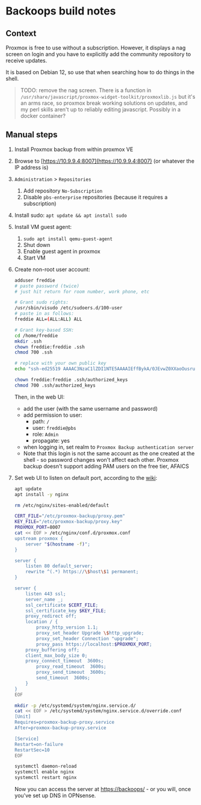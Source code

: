 # Backoops build notes

## Context

Proxmox is free to use without a subscription. However, it displays a nag screen on login and you have to explicitly add the community repository to receive updates.

It is based on Debian 12, so use that when searching how to do things in the shell.

> TODO: remove the nag screen. There is a function in `/usr/share/javascript/proxmox-widget-toolkit/proxmoxlib.js` but it's an arms race, so proxmox break working solutions on updates, and my perl skills aren't up to reliably editing javascript. Possibly in a docker container?

## Manual steps

1. Install Proxmox backup from within proxmox VE
2. Browse to [https://10.9.9.4:8007](https://10.9.9.4:8007) (or whatever the IP address is)
3. `Administration` > `Repositories`
    1. Add repository `No-Subscription`
    2. Disable `pbs-enterprise` repositories (because it requires a subscription)
4. Install sudo: `apt update && apt install sudo`
5. Install VM guest agent:
   1. `sudo apt install qemu-guest-agent`
   2. Shut down
   3. Enable guest agent in proxmox
   4. Start VM
6. Create non-root user account:

    ```bash
    adduser freddie
    # paste password (twice)
    # just hit return for room number, work phone, etc

    # Grant sudo rights:
    /usr/sbin/visudo /etc/sudoers.d/100-user
    # paste in as follows:
    freddie ALL=(ALL:ALL) ALL

    # Grant key-based SSH:
    cd /home/freddie
    mkdir .ssh
    chown freddie:freddie .ssh
    chmod 700 .ssh

    # replace with your own public key
    echo "ssh-ed25519 AAAAC3NzaC1lZDI1NTE5AAAAIEffBykA/0JEvwZ0XXaoOusrugan/uG6KBZ/CqepKUZA freddie@leigh.delamere" >> .ssh/authorized_keys

    chown freddie:freddie .ssh/authorized_keys
    chmod 700 .ssh/authorized_keys
    ```

    Then, in the web UI:

    - add the user (with the same username and password)
    - add permission to user:
      - path: `/`
      - user: `freddie@pbs`
      - role: `Admin`
      - propagate: yes
    - when logging in, set realm to `Proxmox Backup authentication server`
    - Note that this login is not the same account as the one created at the shell - so password changes won't affect each other. Proxmox backup doesn't support adding PAM users on the free tier, AFAICS

7. Set web UI to listen on default port, according to the [wiki](https://pve.proxmox.com/wiki/Web_Interface_Via_Nginx_Proxy):

    ```bash
    apt update
    apt install -y nginx

    rm /etc/nginx/sites-enabled/default

    CERT_FILE="/etc/proxmox-backup/proxy.pem"
    KEY_FILE="/etc/proxmox-backup/proxy.key"
    PROXMOX_PORT=8007
    cat << EOF > /etc/nginx/conf.d/proxmox.conf
    upstream proxmox {
        server "$(hostname -f)";
    }

    server {
        listen 80 default_server;
        rewrite ^(.*) https://\$host\$1 permanent;
    }

    server {
        listen 443 ssl;
        server_name _;
        ssl_certificate $CERT_FILE;
        ssl_certificate_key $KEY_FILE;
        proxy_redirect off;
        location / {
            proxy_http_version 1.1;
            proxy_set_header Upgrade \$http_upgrade;
            proxy_set_header Connection "upgrade";
            proxy_pass https://localhost:$PROXMOX_PORT;
        proxy_buffering off;
        client_max_body_size 0;
        proxy_connect_timeout  3600s;
            proxy_read_timeout  3600s;
            proxy_send_timeout  3600s;
            send_timeout  3600s;
        }
    }
    EOF

    mkdir -p /etc/systemd/system/nginx.service.d/
    cat << EOF > /etc/systemd/system/nginx.service.d/override.conf
    [Unit]
    Requires=proxmox-backup-proxy.service
    After=proxmox-backup-proxy.service

    [Service]
    Restart=on-failure
    RestartSec=10
    EOF

    systemctl daemon-reload
    systemctl enable nginx
    systemctl restart nginx
    ```

    Now you can access the server at [https://backoops/](https://backoops/) - or you will, once you've set up DNS in OPNsense.
